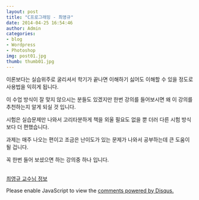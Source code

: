 ```yaml
---
layout: post
title: "C프로그래밍 - 최영규"
date: 2014-04-25 16:54:46
author: Admin
categories: 
- blog 
- Wordpress
- Photoshop
img: post01.jpg
thumb: thumb01.jpg
---
```


이론보다는 실습위주로 굴리셔서 학기가 끝나면 이해하기 싫어도 이해할 수 있을 정도로 사용법을 익히게 됩니다.

이 수업 방식이 잘 맞지 않으시는 분들도 있겠지만 한번 강의를 들어보시면 왜 이 강의를 추천하는지 알게 되실 것 입니다.

시험은 실습문제만 나와서 고리타분하게 책을 외울 필요도 없을 뿐 더러 다른 시험 방식보다 더 편했습니다.

과제는 매주 나오는 편이고 조금은 난이도가 있는 문제가 나와서 공부하는데 큰 도움이 될 겁니다.

꼭 한번 들어 보셨으면 하는 강의중 하나 입니다.

<p><br/><a href="http://hy1392.github.io/question/%EC%B5%9C%EC%98%81%EA%B7%9C%20%EA%B5%90%EC%88%98%EB%8B%98/" class="btn btn-theme">최영규 교수님 정보</a></p>



<div id="disqus_thread"></div>
<script type="text/javascript">
    /* * * CONFIGURATION VARIABLES * * */
    var disqus_shortname = '6blogdisqus';
    
    /* * * DON'T EDIT BELOW THIS LINE * * */
    (function() {
        var dsq = document.createElement('script'); dsq.type = 'text/javascript'; dsq.async = true;
        dsq.src = '//' + disqus_shortname + '.disqus.com/embed.js';
        (document.getElementsByTagName('head')[0] || document.getElementsByTagName('body')[0]).appendChild(dsq);
    })();
</script>
<noscript>Please enable JavaScript to view the <a href="https://disqus.com/?ref_noscript" rel="nofollow">comments powered by Disqus.</a></noscript>
<script type="text/javascript">
    /* * * CONFIGURATION VARIABLES * * */
    var disqus_shortname = '6blogdisqus';
    
    /* * * DON'T EDIT BELOW THIS LINE * * */
    (function () {
        var s = document.createElement('script'); s.async = true;
        s.type = 'text/javascript';
        s.src = '//' + disqus_shortname + '.disqus.com/count.js';
        (document.getElementsByTagName('HEAD')[0] || document.getElementsByTagName('BODY')[0]).appendChild(s);
    }());
</script>

